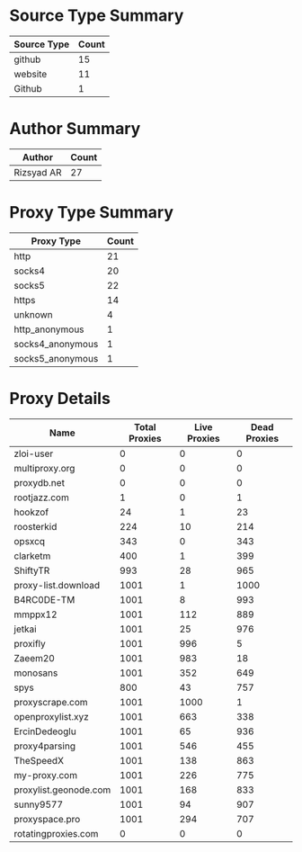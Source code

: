 # Source Type Summary

| Source Type | Count |
|-------------|-------|
| github | 15 |
| website | 11 |
| Github | 1 |


# Author Summary

| Author | Count |
|--------|-------|
| Rizsyad AR | 27 |


# Proxy Type Summary

| Proxy Type | Count |
|------------|-------|
| http | 21 |
| socks4 | 20 |
| socks5 | 22 |
| https | 14 |
| unknown | 4 |
| http_anonymous | 1 |
| socks4_anonymous | 1 |
| socks5_anonymous | 1 |


# Proxy Details

| Name | Total Proxies | Live Proxies | Dead Proxies |
|------|---------------|--------------|---------------|
| zloi-user | 0 | 0 | 0 |
| multiproxy.org | 0 | 0 | 0 |
| proxydb.net | 0 | 0 | 0 |
| rootjazz.com | 1 | 0 | 1 |
| hookzof | 24 | 1 | 23 |
| roosterkid | 224 | 10 | 214 |
| opsxcq | 343 | 0 | 343 |
| clarketm | 400 | 1 | 399 |
| ShiftyTR | 993 | 28 | 965 |
| proxy-list.download | 1001 | 1 | 1000 |
| B4RC0DE-TM | 1001 | 8 | 993 |
| mmppx12 | 1001 | 112 | 889 |
| jetkai | 1001 | 25 | 976 |
| proxifly | 1001 | 996 | 5 |
| Zaeem20 | 1001 | 983 | 18 |
| monosans | 1001 | 352 | 649 |
| spys | 800 | 43 | 757 |
| proxyscrape.com | 1001 | 1000 | 1 |
| openproxylist.xyz | 1001 | 663 | 338 |
| ErcinDedeoglu | 1001 | 65 | 936 |
| proxy4parsing | 1001 | 546 | 455 |
| TheSpeedX | 1001 | 138 | 863 |
| my-proxy.com | 1001 | 226 | 775 |
| proxylist.geonode.com | 1001 | 168 | 833 |
| sunny9577 | 1001 | 94 | 907 |
| proxyspace.pro | 1001 | 294 | 707 |
| rotatingproxies.com | 0 | 0 | 0 |
